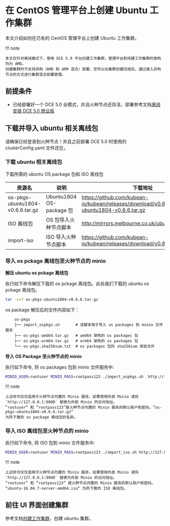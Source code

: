 # 在 CentOS 管理平台上创建 Ubuntu 工作集群

本文介绍如何在已有的 CentOS 管理平台上创建 Ubuntu 工作集群。

!!! note

    本文仅针对离线模式下，使用 DCE 5.0 平台创建工作集群，管理平台和待建工作集群的架构均为 AMD。
    创建集群时不支持异构（AMD 和 ARM 混合）部署，您可以在集群创建完成后，通过接入异构节点的方式进行集群混合部署管理。

## 前提条件

- 已经部署好一个 DCE 5.0 全模式，并且火种节点还存活，部署参考文档[离线安装 DCE 5.0 商业版](../../install/commercial/start-install.md)

## 下载并导入 ubuntu 相关离线包

请确保已经登录到火种节点！并且之前部署 DCE 5.0 时使用的 clusterConfig.yaml 文件还在。

### 下载 ubuntu 相关离线包

下载所需的 ubuntu OS package 包和 ISO 离线包

| 资源名                           | 说明                     | 下载地址                                                     |
| -------------------------------- | ------------------------ | ------------------------------------------------------------ |
| os-pkgs-ubuntu1804-v0.6.6.tar.gz | Ubuntu1804 OS-package 包 | https://github.com/kubean-io/kubean/releases/download/v0.6.6/os-pkgs-ubuntu1804-v0.6.6.tar.gz |
| ISO 离线包                   | OS 包导入火种节点脚本    | http://mirrors.melbourne.co.uk/ubuntu-releases/ |
| import-iso                   | ISO 导入火种节点脚本    | https://github.com/kubean-io/kubean/releases/download/v0.6.6/import_iso.sh |

### 导入 os pckage 离线包至火种节点的 minio

**解压 ubuntu os pckage 离线包**

执行如下命令解压下载的 os pckage 离线包。此处我们下载的 ubuntu os pckage 离线包。

```bash
tar -xvf os-pkgs-ubuntu1804-v0.6.6.tar.gz 
```

os package 解压后的文件内容如下：

```text
    os-pkgs
    ├── import_ospkgs.sh       # 该脚本用于导入 os packages 到 minio 文件服务
    ├── os-pkgs-amd64.tar.gz   # amd64 架构的 os packages 包
    ├── os-pkgs-arm64.tar.gz   # arm64 架构的 os packages 包
    └── os-pkgs.sha256sum.txt  # os packages 包的 sha256sum 效验文件
```

**导入 OS Package 至火种节点的 minio**

执行如下命令, 将 os packages 包到 minio 文件服务中:

```bash
MINIO_USER=rootuser MINIO_PASS=rootpass123 ./import_ospkgs.sh  http://127.0.0.1:9000 os-pkgs-ubuntu1804-v0.6.6.tar.gz
```

!!! note

    上述命令仅仅适用于火种节点内置的 Minio 服务，如果使用外部 Minio 请将 `http://127.0.0.1:9000` 替换为外部 Minio 的访问地址。
    “rootuser” 和 “rootpass123”是火种节点内置的 Minio 服务的默认账户和密码。“os-pkgs-ubuntu1804-v0.6.6.tar.gz“
    为所下载的 os package 离线包的名称。

### 导入 ISO 离线包至火种节点的 minio

执行如下命令, 将 ISO 包到 minio 文件服务中:

```bash
MINIO_USER=rootuser MINIO_PASS=rootpass123 ./import_iso.sh http://127.0.0.1:9000 ubuntu-16.04.7-server-amd64.iso
```
!!! note

    上述命令仅仅适用于火种节点内置的 Minio 服务，如果使用外部 Minio 请将 `http://127.0.0.1:9000` 替换为外部 Minio 的访问地址。
    “rootuser” 和 “rootpass123” 是火种节点内置的 Minio 服务的默认账户和密码。
    “ubuntu-16.04.7-server-amd64.iso“ 为所下载的 ISO 离线包。

## 前往 UI 界面创建集群

参考文档[创建工作集群](../user-guide/clusters/create-cluster.md)，创建 ubuntu 集群。
